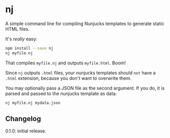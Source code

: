 # nj

A simple command line for compiling Nunjucks templates to generate static HTML files.

It's *really* easy:

```bash
npm install --save nj
nj myfile.nj
```

That compiles `myfile.nj` and outputs `myfile.html`. Boom!

Since `nj` outputs `.html` files, your nunjucks templates should `not` have a `.html` extension, because you don't want to overwrite them.

You may optionally pass a JSON file as the second argument. If you do, it is parsed and passed to the nunjucks template as data:

```bash
nj myfile.nj mydata.json
```

## Changelog

0.1.0: initial release.
